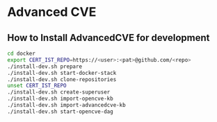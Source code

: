 # Advanced CVE

## How to Install AdvancedCVE for development

```bash
cd docker
export CERT_IST_REPO=https://<user>:<pat>@github.com/<repo>
./install-dev.sh prepare
./install-dev.sh start-docker-stack
./install-dev.sh clone-repositories
unset CERT_IST_REPO
./install-dev.sh create-superuser
./install-dev.sh import-opencve-kb
./install-dev.sh import-advancedcve-kb
./install-dev.sh start-opencve-dag
```
